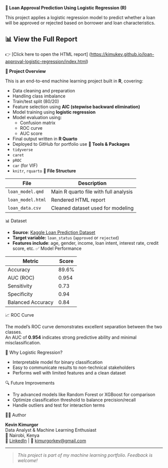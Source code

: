 **🏦 Loan Approval Prediction Using Logistic Regression (R)**

This project applies a logistic regression model to predict whether a loan will be approved or rejected based on borrower and loan characteristics.

## 📊 View the Full Report

👉 [Click here to open the HTML report] (https://kimukev.github.io/loan-approval-logistic-regression/index.html)



**📌 Project Overview**

This is an end-to-end machine learning project built in **R**, covering:

- Data cleaning and preparation  
- Handling class imbalance  
- Train/test split (80/20)
- Feature selection using **AIC (stepwise backward elimination)**
- Model training using **logistic regression**
- Model evaluation using:
  - Confusion matrix
  - ROC curve
  - AUC score
- Final output written in **R Quarto**  
- Deployed to GitHub for portfolio use
**🧰 Tools & Packages**
- `tidyverse`
- `caret`
- `pROC`
- `car` (for VIF)
- `knitr`, `rquarto`
**📁 File Structure**

| File              | Description                                 |
|-------------------|---------------------------------------------|
| `loan_model.qmd`  | Main R quarto file with full analysis       |
| `loan_model.html` | Rendered HTML report                        |
| `loan_data.csv`   | Cleaned dataset used for modeling           |
📊 Dataset

- **Source**: [Kaggle Loan Prediction Dataset](https://www.kaggle.com/)
- **Target variable:** `loan_status` (`approved` or `rejected`)
- **Features include**: age, gender, income, loan intent, interest rate, credit score, etc.
  ✅ Model Performance

| Metric             | Score   |
|--------------------|---------|
| Accuracy           | 89.6%   |
| AUC (ROC)          | 0.954   |
| Sensitivity        | 0.73    |
| Specificity        | 0.94    |
| Balanced Accuracy  | 0.84    |

📈 ROC Curve

The model’s ROC curve demonstrates excellent separation between the two classes.  
An AUC of **0.954** indicates strong predictive ability and minimal misclassification.

🎯 Why Logistic Regression?

- Interpretable model for binary classification
- Easy to communicate results to non-technical stakeholders
- Performs well with limited features and a clean dataset

🔍 Future Improvements

- Try advanced models like Random Forest or XGBoost for comparison  
- Optimize classification threshold to balance precision/recall  
- Handle outliers and test for interaction terms

 🧑‍💻 Author

**Kevin Kimurgor**  
Data Analyst & Machine Learning Enthusiast  
📍 Nairobi, Kenya  
💼 [LinkedIn](https://www.linkedin.com/) | 
📧 kimurgorkev@gmail.com

---

> _This project is part of my machine learning portfolio. Feedback is welcome!_
